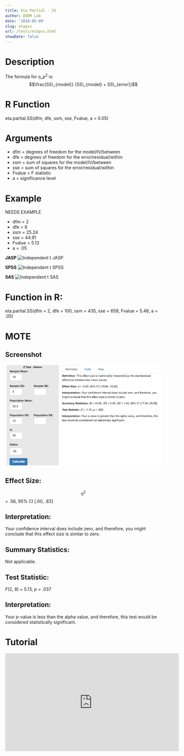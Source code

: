 ```yaml
---
title: Eta Partial - SS
author: DOOM Lab
date: '2018-05-09'
slug: etapss
url: /tests/etapss.html
showDate: false
---
```


<script src="//yihui.name/js/math-code.js"></script>
<script type = "text/x-mathjax-config">
MathJax.Hub.Config({
tex2jax: {
inlineMath: [['$', '$']],
}
})
</script>
<script async
src="//cdn.bootcss.com/mathjax/2.7.1/MathJax.js?config=TeX-MML-AM_CHTML">
</script>

# Description   

The formula for $\eta\_p^2$ is: $$\frac{SS\_{model}} {SS\_{model} + SS\_{error}}$$

# R Function

eta.partial.SS(dfm, dfe, ssm, sse, Fvalue, a = 0.05)

# Arguments 

+ dfm = degrees of freedom for the model/IV/between   
+ dfe = degrees of freedom for the error/residual/within 
+ ssm = sum of squares for the model/IV/between
+ sse = sum of squares for the error/residual/within
+ Fvalue = F statistic   
+ a	= significance level

# Example  

NEEDS EXAMPLE

+ dfm = 2  
+ dfe = 8 
+ ssm = 25.24
+ sse = 44.91
+ Fvalue = 5.13   
+ a	= .05

**JASP**
![Independent t JASP](https://raw.githubusercontent.com/doomlab/shiny-server/master/MOTE/examples/independent%20t%20JASP.png)

**SPSS**
![Independent t SPSS](https://raw.githubusercontent.com/doomlab/shiny-server/master/MOTE/examples/independent%20t%20SPSS.png)

**SAS**
![Independent t SAS](https://raw.githubusercontent.com/doomlab/shiny-server/master/MOTE/examples/independent%20t%20SAS.PNG)

# Function in R: 

eta.partial.SS(dfm = 2, dfe = 100, ssm = 435, sse = 659, Fvalue = 5.46, a = .05)

# MOTE

## Screenshot

![Z-Test Means Screenshot](../images/z-test-means-screen.png)

## Effect Size:

$$\eta^2$$ = .56, 95% CI [.00, .83]

## Interpretation: 

Your confidence interval does include zero, and therefore, you might conclude that this effect size is similar to zero.

## Summary Statistics: 

Not applicable. 

## Test Statistic: 

*F*(2, 8) = 5.13, *p* = .037

## Interpretation: 

Your *p*-value is less than the alpha value, and therefore, this test would be considered statistically significant.

# Tutorial

<iframe width="560" height="315" src="https://www.youtube.com/embed/40XnVCphLFA" frameborder="0" allow="autoplay; encrypted-media" allowfullscreen></iframe>
